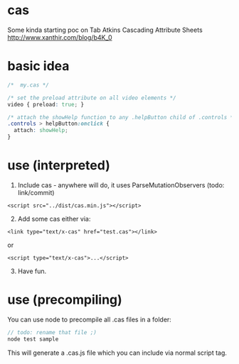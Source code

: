 cas
===

Some kinda starting poc on Tab Atkins Cascading Attribute Sheets http://www.xanthir.com/blog/b4K_0

basic idea
===
```css
/*  my.cas */

/* set the preload attribute on all video elements */
video { preload: true; } 

/* attach the showHelp function to any .helpButton child of .controls */
.controls > helpButton:onclick {
  attach: showHelp;
}
```

use (interpreted)
===
1. Include cas - anywhere will do, it uses ParseMutationObservers (todo: link/commit)

```
<script src="../dist/cas.min.js"></script>
```

2. Add some cas either via:

```
<link type="text/x-cas" href="test.cas"></link>
```

or
```
<script type="text/x-cas">...</script>
```

3. Have fun.


use (precompiling)
====
You can use node to precompile all .cas files in a folder:
```javascript
// todo: rename that file ;)
node test sample
```
This will generate a .cas.js file which you can include via normal script tag.


